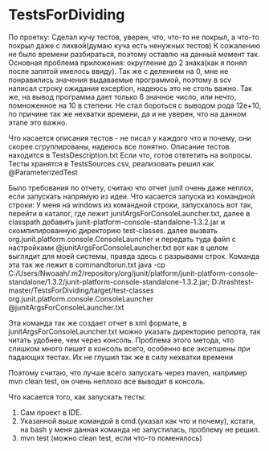# TestsForDividing
По проетку:
Сделал кучу тестов, уверен, что, что-то не покрыл, а что-то покрыл даже с лихвой(думаю куча есть ненужных тестов) 
К сожалению не было времени разбираться, поэтому оставлю на данный момент так.
Основная проблема приложения: округление до 2 знака(как я понял после запятой имелось ввиду).
Так же с делением на 0, мне не понравились значения выдаваемые программой, поэтому в scv написал строку ожидания exception,
надеюсь это не столь важно.
Так же, на вывод программа дает только 6 значное число, или нечто, помноженное на 10 в степени. Не стал бороться с выводом рода 12e+10,
по причине так же нехватки времени, да и не уверен, что на данном этапе это важно.

Что касается описания тестов - не писал у каждого что и почему, они скорее сгруппированы, надеюсь все понятно. 
Описание тестов находится в TestsDescription.txt
Если что, готов отвтетить на вопросы.
Тесты хранятся в TestsSources.csv, реализовать решил как @ParameterizedTest

Было требования по отчету, считаю что отчет junit очень даже неплох, если запускать напрямую из идеи.
Что касается запуска из командной строки:
У меня на windows из командной строки, запускалось вот так, перейти в каталог, где лежит junitArgsForConsoleLauncher.txt, 
далее в classpath добавить junit-platform-console-standalone-1.3.2.jar
и скомпилированную директорию test-classes.
далее вызвать org.junit.platform.console.ConsoleLauncher и передать туда файл с настройками @junitArgsForConsoleLauncher.txt
вот как в целом выглядит для моей системы, правда здесь с разрывами строк. Команда эта так же лежит в commandtorun.txt
java -cp 
C:/Users/Nwoaah/.m2/repository/org/junit/platform/junit-platform-console-standalone/1.3.2/junit-platform-console-standalone-1.3.2.jar;
D:/trashtest-master/TestsForDividing/target/test-classes org.junit.platform.console.ConsoleLauncher @junitArgsForConsoleLauncher.txt

Эта команда так же создает отчет в xml формате, в junitArgsForConsoleLauncher.txt можно указать директорию репорта, так читать удобнее, 
чем через консоль.
Проблема этого метода, что слишком много пишет в консоль всего, особенно все эксепшены при падающих тестах.
Их не глушил так же в силу нехватки времени

Поэтому считаю, что лучше всего запускать через maven, например mvn clean test, он очень неплохо все выводит в консоль.

Что касается того, как запускать тесты:
1. Сам проект в IDE.
2. Указанной выше командой в cmd.(указал как что и почему), кстати, на bash у меня данная команда не запустилась, проблему не решил.
3. mvn test (можно clean test, если что-то поменялось)
